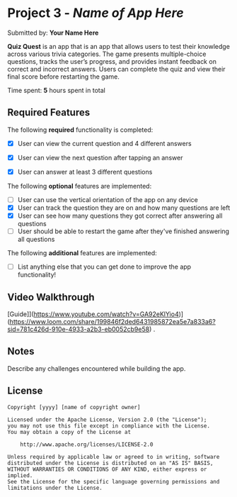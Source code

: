 # Project 3 - *Name of App Here*

Submitted by: **Your Name Here**

**Quiz Quest** is an app that is an app that allows users to test their knowledge across various trivia categories. The game presents multiple-choice questions, tracks the user’s progress, and provides instant feedback on correct and incorrect answers. Users can complete the quiz and view their final score before restarting the game.

Time spent: **5** hours spent in total

## Required Features

The following **required** functionality is completed:

- [x] User can view the current question and 4 different answers
- [x] User can view the next question after tapping an answer
- [x] User can answer at least 3 different questions


The following **optional** features are implemented:

- [ ] User can use the vertical orientation of the app on any device
- [x] User can track the question they are on and how many questions are left
- [x] User can see how many questions they got correct after answering all questions
- [ ] User should be able to restart the game after they've finished answering all questions

The following **additional** features are implemented:

- [ ] List anything else that you can get done to improve the app functionality!

## Video Walkthrough


[Guide]](https://www.youtube.com/watch?v=GA92eKlYio4)](https://www.loom.com/share/199846f2ded6431985872ea5e7a833a6?sid=781c426d-910e-4933-a2b3-eb0052cb9e58) .

## Notes

Describe any challenges encountered while building the app.

## License

    Copyright [yyyy] [name of copyright owner]

    Licensed under the Apache License, Version 2.0 (the "License");
    you may not use this file except in compliance with the License.
    You may obtain a copy of the License at

        http://www.apache.org/licenses/LICENSE-2.0

    Unless required by applicable law or agreed to in writing, software
    distributed under the License is distributed on an "AS IS" BASIS,
    WITHOUT WARRANTIES OR CONDITIONS OF ANY KIND, either express or implied.
    See the License for the specific language governing permissions and
    limitations under the License.

